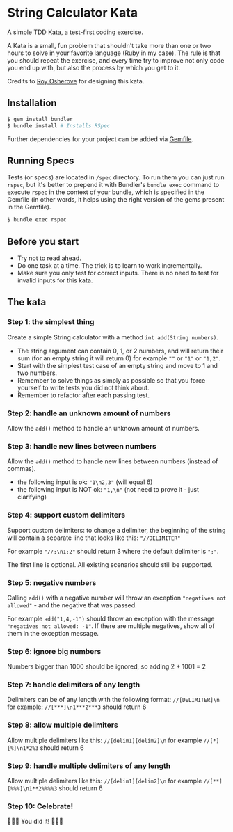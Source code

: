 # String Calculator Kata

A simple TDD Kata, a test-first coding exercise.

A Kata is a small, fun problem that shouldn't take more than one or two hours to solve in your favorite language (Ruby in my case).
The rule is that you should repeat the exercise, and every time try to improve not only code you end up with, but also the process by which you get to it.

Credits to [Roy Osherove](http://osherove.com/tdd-kata-1) for designing this kata.

## Installation

```bash
$ gem install bundler
$ bundle install # Installs RSpec
```

Further dependencies for your project can be added via [Gemfile](https://bundler.io).

## Running Specs

Tests (or specs) are located in `/spec` directory. To run them you can just run `rspec`, but it's better to prepend it with Bundler's `bundle exec` command to execute `rspec` in the context of your bundle, which is specified in the Gemfile (in other words, it helps using the right version of the gems present in the Gemfile).

```bash
$ bundle exec rspec
```

## Before you start
* Try not to read ahead.
* Do one task at a time. The trick is to learn to work incrementally.
* Make sure you only test for correct inputs. There is no need to test for invalid inputs for this kata.

## The kata

### Step 1: the simplest thing
Create a simple String calculator with a method ``int add(String numbers)``.

* The string argument can contain 0, 1, or 2 numbers, and will return their sum (for an empty string it will return 0) for example ``""`` or ``"1"`` or ``"1,2"``.
* Start with the simplest test case of an empty string and move to 1 and two numbers.
* Remember to solve things as simply as possible so that you force yourself to write tests you did not think about.
* Remember to refactor after each passing test.

### Step 2: handle an unknown amount of numbers
Allow the ``add()`` method to handle an unknown amount of numbers.

### Step 3: handle new lines between numbers
Allow the ``add()`` method to handle new lines between numbers (instead of commas).

* the following input is ok:  ``"1\n2,3"`` (will equal 6)
* the following input is NOT ok:  ``"1,\n"`` (not need to prove it - just clarifying)

### Step 4: support custom delimiters
Support custom delimiters: to change a delimiter, the beginning of the string will contain a separate line that looks like this: `"//DELIMITER"`

For example `"//;\n1;2"` should return 3 where the default delimiter is `";"`.

The first line is optional.
All existing scenarios should still be supported.

### Step 5: negative numbers
Calling ``add()`` with a negative number will throw an exception ``"negatives not allowed"`` - and the negative that was passed.

For example ``add("1,4,-1")`` should throw an exception with the message ``"negatives not allowed: -1"``.
If there are multiple negatives, show all of them in the exception message.

### Step 6: ignore big numbers
Numbers bigger than 1000 should be ignored, so adding 2 + 1001  = 2

### Step 7: handle delimiters of any length
Delimiters can be of any length with the following format:  `//[DELIMITER]\n` for example: `//[***]\n1***2***3` should return 6

### Step 8: allow multiple delimiters
Allow multiple delimiters like this:  `//[delim1][delim2]\n` for example `//[*][%]\n1*2%3` should return 6

### Step 9: handle multiple delimiters of any length
Allow multiple delimiters like this:  `//[delim1][delim2]\n` for example `//[**][%%%]\n1**2%%%%3` should return 6

### Step 10: Celebrate!
🎉🎉🎉 You did it! 🎉🎉🎉
